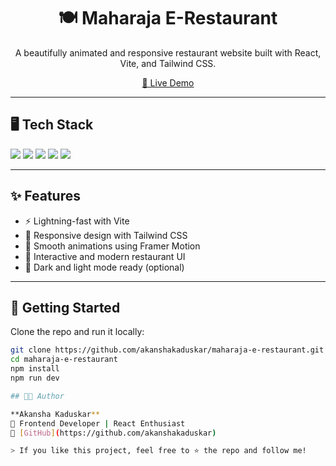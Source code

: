 <h1 align="center">🍽️ Maharaja E-Restaurant</h1>

<p align="center">
  A beautifully animated and responsive restaurant website built with React, Vite, and Tailwind CSS.
</p>

<p align="center">
  <a href="https://akanshakaduskar.github.io/maharaja-e-restaurant/" target="_blank">
    🔗 Live Demo
  </a>
</p>

---

## 🖥️ Tech Stack

<p align="left">
  <img src="https://img.shields.io/badge/React-20232A?style=for-the-badge&logo=react&logoColor=61DAFB" />
  <img src="https://img.shields.io/badge/Vite-646CFF?style=for-the-badge&logo=vite&logoColor=white" />
  <img src="https://img.shields.io/badge/TypeScript-007ACC?style=for-the-badge&logo=typescript&logoColor=white" />
  <img src="https://img.shields.io/badge/TailwindCSS-38B2AC?style=for-the-badge&logo=tailwind-css&logoColor=white" />
  <img src="https://img.shields.io/badge/FramerMotion-EF0078?style=for-the-badge&logo=framer&logoColor=white" />
</p>

---

## ✨ Features

- ⚡ Lightning-fast with Vite
- 🎨 Responsive design with Tailwind CSS
- 🎥 Smooth animations using Framer Motion
- 🍔 Interactive and modern restaurant UI
- 🌙 Dark and light mode ready (optional)

---

## 🚀 Getting Started

Clone the repo and run it locally:

```bash
git clone https://github.com/akanshakaduskar/maharaja-e-restaurant.git
cd maharaja-e-restaurant
npm install
npm run dev

## 🧑‍💻 Author

**Akansha Kaduskar**  
📍 Frontend Developer | React Enthusiast  
🔗 [GitHub](https://github.com/akanshakaduskar)

> If you like this project, feel free to ⭐ the repo and follow me!

